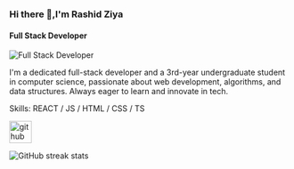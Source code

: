 

### Hi there 👋,I'm Rashid Ziya
#### Full Stack Developer
![Full Stack Developer](https://pbs.twimg.com/profile_banners/1244624565684146176/1716462293/1500x500)

I'm a dedicated full-stack developer and a 3rd-year undergraduate student in computer science, passionate about web development, algorithms, and data structures. Always eager to learn and innovate in tech.

Skills: REACT / JS / HTML / CSS / TS 



[<img src='https://cdn.jsdelivr.net/npm/simple-icons@3.0.1/icons/github.svg' alt='github' height='40'>](https://github.com/Rashidziya)  

![GitHub streak stats](https://streak-stats.demolab.com/?user=Rashidziya)  

